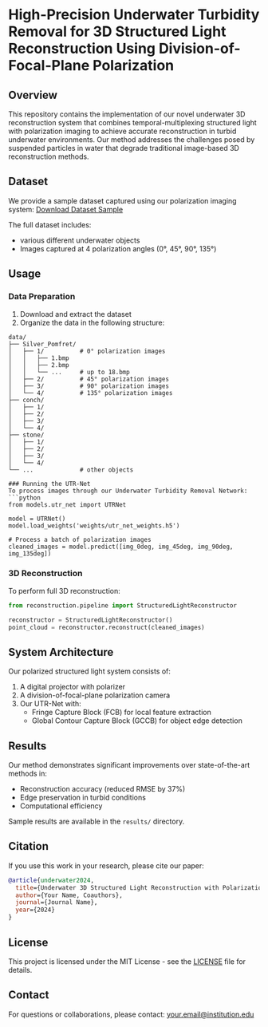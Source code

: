 # High-Precision Underwater Turbidity Removal for 3D Structured Light Reconstruction Using Division-of-Focal-Plane Polarization

## Overview
This repository contains the implementation of our novel underwater 3D reconstruction system that combines temporal-multiplexing structured light with polarization imaging to achieve accurate reconstruction in turbid underwater environments. Our method addresses the challenges posed by suspended particles in water that degrade traditional image-based 3D reconstruction methods.

## Dataset
We provide a sample dataset captured using our polarization imaging system:
[Download Dataset Sample](https://drive.google.com/file/d/1QpZIhsUIWLAgQCXWXdj865gSNkjpCRrd/view?usp=drive_link)

The full dataset includes:
- various different underwater objects
- Images captured at 4 polarization angles (0°, 45°, 90°, 135°)

## Usage
### Data Preparation
1. Download and extract the dataset
2. Organize the data in the following structure:
```
data/
├── Silver_Pomfret/
│   ├── 1/          # 0° polarization images
│   │   ├── 1.bmp
│   │   ├── 2.bmp
│   │   └── ...     # up to 18.bmp
│   ├── 2/          # 45° polarization images
│   ├── 3/          # 90° polarization images
│   └── 4/          # 135° polarization images
├── conch/
│   ├── 1/
│   ├── 2/
│   ├── 3/
│   └── 4/
├── stone/
│   ├── 1/
│   ├── 2/
│   ├── 3/
│   └── 4/
└── ...             # other objects

### Running the UTR-Net
To process images through our Underwater Turbidity Removal Network:
```python
from models.utr_net import UTRNet

model = UTRNet()
model.load_weights('weights/utr_net_weights.h5')

# Process a batch of polarization images
cleaned_images = model.predict([img_0deg, img_45deg, img_90deg, img_135deg])
```

### 3D Reconstruction
To perform full 3D reconstruction:
```python
from reconstruction.pipeline import StructuredLightReconstructor

reconstructor = StructuredLightReconstructor()
point_cloud = reconstructor.reconstruct(cleaned_images)
```

## System Architecture
Our polarized structured light system consists of:
1. A digital projector with polarizer
2. A division-of-focal-plane polarization camera
3. Our UTR-Net with:
   - Fringe Capture Block (FCB) for local feature extraction
   - Global Contour Capture Block (GCCB) for object edge detection

## Results
Our method demonstrates significant improvements over state-of-the-art methods in:
- Reconstruction accuracy (reduced RMSE by 37%)
- Edge preservation in turbid conditions
- Computational efficiency

Sample results are available in the `results/` directory.

## Citation
If you use this work in your research, please cite our paper:
```bibtex
@article{underwater2024,
  title={Underwater 3D Structured Light Reconstruction with Polarization Imaging},
  author={Your Name, Coauthors},
  journal={Journal Name},
  year={2024}
}
```

## License
This project is licensed under the MIT License - see the [LICENSE](LICENSE) file for details.

## Contact
For questions or collaborations, please contact: your.email@institution.edu
